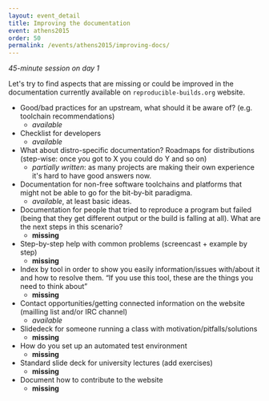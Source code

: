 ```yaml
---
layout: event_detail
title: Improving the documentation
event: athens2015
order: 50
permalink: /events/athens2015/improving-docs/
---
```


*45-minute session on day 1*

Let's try to find aspects that are missing or could be improved in the
documentation currently available on `reproducible-builds.org` website.

 * Good/bad practices for an upstream, what should it be aware of?
   (e.g. toolchain recommendations)
   - *available*
 * Checklist for developers
   - *available*
 * What about distro-specific documentation? Roadmaps for distributions
   (step-wise: once you got to X you could do Y and so on)
   - *partially written*: as many projects are making their own experience it's
     hard to have good answers now.
 * Documentation for non-free software toolchains and platforms that might not
   be able to go for the bit-by-bit paradigma.
   - *available*, at least basic ideas.
 * Documentation for people that tried to reproduce a program but failed (being
   that they get different output or the build is falling at all). What are
   the next steps in this scenario?
   - **missing**
 * Step-by-step help with common problems (screencast + example by step)
   - **missing**
 * Index by tool in order to show you easily information/issues with/about it
   and how to resolve them. “If you use this tool, these are the things you
   need to think about”
   - **missing**
 * Contact opportunities/getting connected information on the website (mailling
   list and/or IRC channel)
   - *available*
 * Slidedeck for someone running a class with motivation/pitfalls/solutions
   - **missing**
 * How do you set up an automated test environment
   - **missing**
 * Standard slide deck for university lectures (add exercises)
   - **missing**
 * Document how to contribute to the website
   - **missing**

